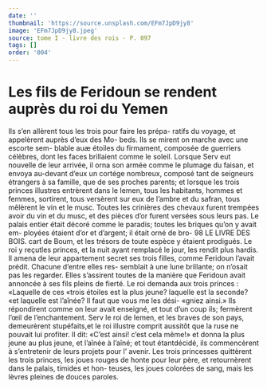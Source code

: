 ```yaml
---
date: ''
thumbnail: 'https://source.unsplash.com/EFm7JpD9jy8'
image: 'EFm7JpD9jy8.jpeg'
source: tome I - livre des rois - P. 097
tags: []
order: '004'
---
```


# Les fils de Feridoun se rendent auprès du roi du Yemen

Ils s’en allèrent tous les trois pour faire les prépa-
ratifs du voyage, et appelèrent auprès d’eux des Mo-
beds. Ils se mirent on marche avec une escorte sem- blable auæ étoiles du firmament, composée de guerriers
célèbres, dont les faces brillaient comme le soleil. Lorsque Serv eut nouvelle de leur arrivée, il orna son armée comme le plumage du faisan, et envoya au-devant d’eux un cortége nombreux, composé tant
de seigneurs étrangers à sa famille, que de ses proches parents; et lorsque les trois princes illustres entrèrent dans le Iemen, tous les habitants, hommes et femmes, sortirent, tous versèrent sur eux de l’ambre et du safran, tous mêlèrent le vin et le musc.
Toutes les crinières des chevaux furent trempées avoir du vin et du musc, et des pièces d’or furent versées sous leurs pas. Le palais entier était décoré comme
le paradis; toutes les briques qu’on y avait em- ployées étaient d’or et d’argent; il était orné de bro-
98 LE LIVRE DES BOIS.
cart de Boum, et les trésors de toute espèce y étaient
prodigués. Le roi y reçutles princes, et la nuit ayant remplacé le jour, les rendit plus hardis. Il amena de leur appartement secret ses trois filles, comme Feridoun l’avait prédit. Chacune d’entre elles res-
semblait à une lune brillante; on n’osait pas les regarder. Elles s’assirent toutes de la manière que Feridoun avait annoncée à ses fils pleins de fierté.
Le roi demanda aux trois princes : «Laquelle de ces «trois étoiles est la plus jeune? laquelle est la seconde?
«et laquelle est l’aînée? Il faut que vous me les dési-
«gniez ainsi.» Ils répondirent comme on leur avait enseigné, et tout d’un coup ils; fermèrent l’œil de l’enchantement. Serv le roi de Iemen, et les braves de son pays, demeurèrent stupéfaits,et le roi illustre
comprit aussitôt que la ruse ne pouvait lui profiter. Il dit: «C’est ainsi! c’est cela même!» et donna la
plus jeune au plus jeune, et l’aînée à l’aîné; et tout
étantdécidé, ils commencèrent à s’entretenir de leurs
projets pour l’ avenir. Les trois princesses quittèrent les
trois princes, les joues rouges de honte pour leur père, et retournèrent dans le palais, timides et hon- teuses, les joues colorées de sang, mais les lèvres pleines de douces paroles.
